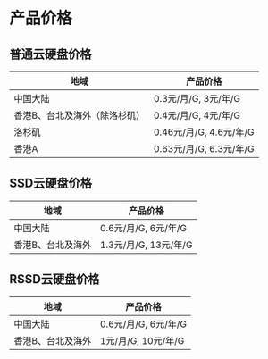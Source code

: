 # 产品价格



## 普通云硬盘价格

| 地域              | 产品价格                |
| --------------- | ------------------- |
| 中国大陆            | 0.3元/月/G, 3元/年/G    |
| 香港B、台北及海外（除洛杉矶） | 0.4元/月/G, 4元/年/G    |
| 洛杉矶             | 0.46元/月/G, 4.6元/年/G |
| 香港A             | 0.63元/月/G, 6.3元/年/G |

## SSD云硬盘价格

| 地域       | 产品价格                              |
| -------- | --------------------------------- |
| 中国大陆     | 0.6元/月/G, 6元/年/G   |
| 香港B、台北及海外 | 1.3元/月/G, 13元/年/G  |


## RSSD云硬盘价格

| 地域   | 产品价格             |
| ---- | ---------------- |
| 中国大陆 | 0.6元/月/G, 6元/年/G |
| 香港B、台北及海外 | 1元/月/G, 10元/年/G  |
